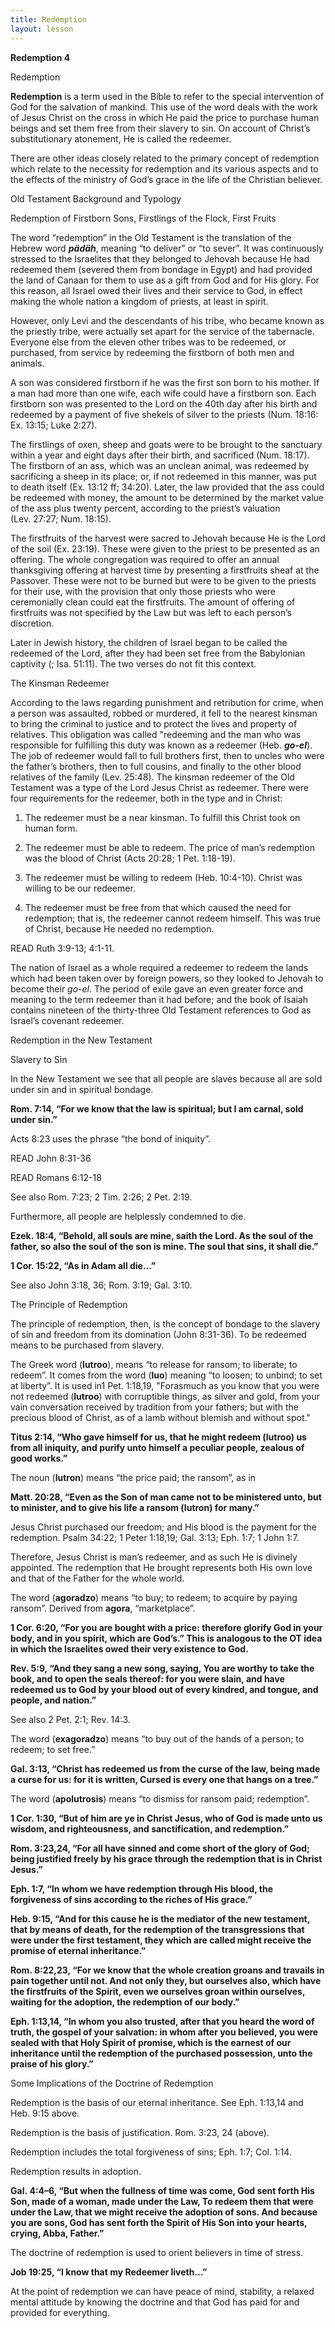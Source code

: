 ```yaml
---
title: Redemption
layout: lesson
---
```



**Redemption 4**

Redemption

**Redemption** is a term used in the Bible to refer to the special
intervention of God for the salvation of mankind. This use of the word
deals with the work of Jesus Christ on the cross in which He paid the
price to purchase human beings and set them free from their slavery to
sin. On account of Christ’s substitutionary atonement, He is called the
redeemer.

There are other ideas closely related to the primary concept of
redemption which relate to the necessity for redemption and its various
aspects and to the effects of the ministry of God’s grace in the life of
the Christian believer.

Old Testament Background and Typology

Redemption of Firstborn Sons, Firstlings of the Flock, First Fruits

The word “redemption” in the Old Testament is the translation of the
Hebrew word ***pädäh***, meaning “to deliver” or “to sever”. It was
continuously stressed to the Israelites that they belonged to Jehovah
because He had redeemed them (severed them from bondage in Egypt) and
had provided the land of Canaan for them to use as a gift from God and
for His glory. For this reason, all Israel owed their lives and their
service to God, in effect making the whole nation a kingdom of priests,
at least in spirit.

However, only Levi and the descendants of his tribe, who became known as
the priestly tribe, were actually set apart for the service of the
tabernacle. Everyone else from the eleven other tribes was to be
redeemed, or purchased, from service by redeeming the firstborn of both
men and animals.

A son was considered firstborn if he was the first son born to his
mother. If a man had more than one wife, each wife could have a
firstborn son. Each firstborn son was presented to the Lord on the 40th
day after his birth and redeemed by a payment of five shekels of silver
to the priests (Num. 18:16: Ex. 13:15; Luke 2:27).

The firstlings of oxen, sheep and goats were to be brought to the
sanctuary within a year and eight days after their birth, and sacrificed
(Num. 18:17). The firstborn of an ass, which was an unclean animal, was
redeemed by sacrificing a sheep in its place; or, if not redeemed in
this manner, was put to death itself (Ex. 13:12 ff; 34:20). Later, the
law provided that the ass could be redeemed with money, the amount to be
determined by the market value of the ass plus twenty percent, according
to the priest’s valuation (Lev. 27:27; Num. 18:15).

The firstfruits of the harvest were sacred to Jehovah because He is the
Lord of the soil (Ex. 23:19). These were given to the priest to be
presented as an offering. The whole congregation was required to offer
an annual thanksgiving offering at harvest time by presenting a
firstfruits sheaf at the Passover. These were not to be burned but were
to be given to the priests for their use, with the provision that only
those priests who were ceremonially clean could eat the firstfruits. The
amount of offering of firstfruits was not specified by the Law but was
left to each person’s discretion.

Later in Jewish history, the children of Israel began to be called the
redeemed of the Lord, after they had been set free from the Babylonian
captivity (; Isa. 51:11). The two verses do not fit this context.

The Kinsman Redeemer

According to the laws regarding punishment and retribution for crime,
when a person was assaulted, robbed or murdered, it fell to the nearest
kinsman to bring the criminal to justice and to protect the lives and
property of relatives. This obligation was called "redeeming and the man
who was responsible for fulfilling this duty was known as a redeemer
(Heb. ***go-el***). The job of redeemer would fall to full brothers
first, then to uncles who were the father’s brothers, then to full
cousins, and finally to the other blood relatives of the family (Lev.
25:48). The kinsman redeemer of the Old Testament was a type of the Lord
Jesus Christ as redeemer. There were four requirements for the redeemer,
both in the type and in Christ:

1. The redeemer must be a near kinsman. To fulfill this Christ took on
human form.

2. The redeemer must be able to redeem. The price of man’s redemption
was the blood of Christ (Acts 20:28; 1 Pet. 1:18-19).

3. The redeemer must be willing to redeem (Heb. 10:4-10). Christ was
willing to be our redeemer.

4. The redeemer must be free from that which caused the need for
redemption; that is, the redeemer cannot redeem himself. This was true
of Christ, because He needed no redemption.

READ Ruth 3:9-13; 4:1-11.

The nation of Israel as a whole required a redeemer to redeem the lands
which had been taken over by foreign powers, so they looked to Jehovah
to become their *go-el*. The period of exile gave an even greater force
and meaning to the term redeemer than it had before; and the book of
Isaiah contains nineteen of the thirty-three Old Testament references to
God as Israel’s covenant redeemer.

Redemption in the New Testament

Slavery to Sin

In the New Testament we see that all people are slaves because all are
sold under sin and in spiritual bondage.

**Rom. 7:14, “For we know that the law is spiritual; but I am carnal,
sold under sin.”**

Acts 8:23 uses the phrase “the bond of iniquity”.

READ John 8:31-36

READ Romans 6:12-18

See also Rom. 7:23; 2 Tim. 2:26; 2 Pet. 2:19.

Furthermore, all people are helplessly condemned to die.

**Ezek. 18:4, “Behold, all souls are mine, saith the Lord. As the soul
of the father, so also the soul of the son is mine. The soul that sins,
it shall die.”**

**1 Cor. 15:22, “As in Adam all die…”**

See also John 3:18, 36; Rom. 3:19; Gal. 3:10.

The Principle of Redemption

The principle of redemption, then, is the concept of bondage to the
slavery of sin and freedom from its domination (John 8:31-36). To be
redeemed means to be purchased from slavery.

The Greek word (**lutroo**), means “to release for ransom; to liberate;
to redeem”. It comes from the word (**luo**) meaning “to loosen; to
unbind; to set at liberty”. It is used in1 Pet. 1:18,19, "Forasmuch as
you know that you were not redeemed (**lutroo**) with corruptible
things, as silver and gold, from your vain conversation received by
tradition from your fathers; but with the precious blood of Christ, as
of a lamb without blemish and without spot."

**Titus 2:14, “Who gave himself for us, that he might redeem (lutroo) us
from all iniquity, and purify unto himself a peculiar people, zealous of
good works.”**

The noun (**lutron**) means “the price paid; the ransom”, as in

**Matt. 20:28, “Even as the Son of man came not to be ministered unto,
but to minister, and to give his life a ransom (lutron) for many.”**

Jesus Christ purchased our freedom; and His blood is the payment for the
redemption. Psalm 34:22; 1 Peter 1:18,19; Gal. 3:13; Eph. 1:7; 1 John
1:7.

Therefore, Jesus Christ is man’s redeemer, and as such He is divinely
appointed. The redemption that He brought represents both His own love
and that of the Father for the whole world.

The word (**agoradzo**) means “to buy; to redeem; to acquire by paying
ransom”. Derived from **agora**, “marketplace”.

**1 Cor. 6:20, “For you are bought with a price: therefore glorify God
in your body, and in you spirit, which are God’s.” This is analogous to
the OT idea in which the Israelites owed their very existence to God.**

**Rev. 5:9, “And they sang a new song, saying, You are worthy to take
the book, and to open the seals thereof: for you were slain, and have
redeemed us to God by your blood out of every kindred, and tongue, and
people, and nation.”**

See also 2 Pet. 2:1; Rev. 14:3.

The word (**exagoradzo**) means “to buy out of the hands of a person; to
redeem; to set free.”

**Gal. 3:13, “Christ has redeemed us from the curse of the law, being
made a curse for us: for it is written, Cursed is every one that hangs
on a tree.”**

The word (**apolutrosis**) means “to dismiss for ransom paid;
redemption”.

**1 Cor. 1:30, “But of him are ye in Christ Jesus, who of God is made
unto us wisdom, and righteousness, and sanctification, and
redemption.”**

**Rom. 3:23,24, “For all have sinned and come short of the glory of God;
being justified freely by his grace through the redemption that is in
Christ Jesus.”**

**Eph. 1:7, “In whom we have redemption through His blood, the
forgiveness of sins according to the riches of His grace.”**

**Heb. 9:15, “And for this cause he is the mediator of the new
testament, that by means of death, for the redemption of the
transgressions that were under the first testament, they which are
called might receive the promise of eternal inheritance.”**

**Rom. 8:22,23, “For we know that the whole creation groans and travails
in pain together until not. And not only they, but ourselves also, which
have the firstfruits of the Spirit, even we ourselves groan within
ourselves, waiting for the adoption, the redemption of our body.”**

**Eph. 1:13,14, “In whom you also trusted, after that you heard the word
of truth, the gospel of your salvation: in whom after you believed, you
were sealed with that Holy Spirit of promise, which is the earnest of
our inheritance until the redemption of the purchased possession, unto
the praise of his glory.”**

Some Implications of the Doctrine of Redemption

Redemption is the basis of our eternal inheritance. See Eph. 1:13,14 and
Heb. 9:15 above.

Redemption is the basis of justification. Rom. 3:23, 24 (above).

Redemption includes the total forgiveness of sins; Eph. 1:7; Col. 1:14.

Redemption results in adoption.

**Gal. 4:4–6, “But when the fullness of time was come, God sent forth
His Son, made of a woman, made under the Law, To redeem them that were
under the Law, that we might receive the adoption of sons. And because
you are sons, God has sent forth the Spirit of His Son into your hearts,
crying, Abba, Father.”**

The doctrine of redemption is used to orient believers in time of
stress.

**Job 19:25, “I know that my Redeemer liveth…”**

At the point of redemption we can have peace of mind, stability, a
relaxed mental attitude by knowing the doctrine and that God has paid
for and provided for everything.

